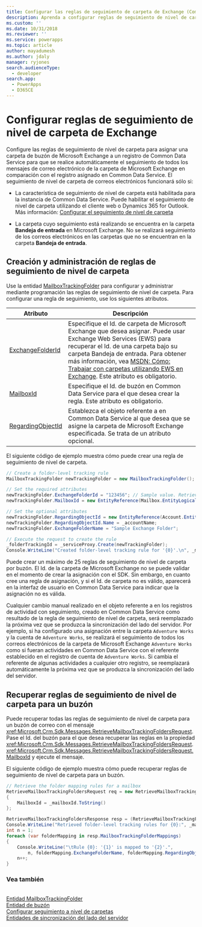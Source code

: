 ```yaml
---
title: Configurar las reglas de seguimiento de carpeta de Exchange (Common Data Service) | Microsoft Docs
description: Aprenda a configurar reglas de seguimiento de nivel de carpeta de Exchange.
ms.custom: ''
ms.date: 10/31/2018
ms.reviewer: ''
ms.service: powerapps
ms.topic: article
author: mayadumesh
ms.author: jdaly
manager: ryjones
search.audienceType:
  - developer
search.app:
  - PowerApps
  - D365CE
---
```

# <a name="configure-exchange-folder-level-tracking-rules"></a>Configurar reglas de seguimiento de nivel de carpeta de Exchange

Configure las reglas de seguimiento de nivel de carpeta para asignar una carpeta de buzón de Microsoft Exchange a un registro de Common Data Service para que se realice automáticamente el seguimiento de todos los mensajes de correo electrónico de la carpeta de Microsoft Exchange en comparación con el registro asignado en Common Data Service. El seguimiento de nivel de carpeta de correos electrónicos funcionará sólo si:  

- La característica de seguimiento de nivel de carpeta está habilitada para la instancia de Common Data Service. Puede habilitar el seguimiento de nivel de carpeta utilizando el cliente web o Dynamics 365 for Outlook. Más información: [Configurar el seguimiento de nivel de carpeta](/dynamics365/customer-engagement/admin/configure-outlook-exchange-folder-level-tracking)  

- La carpeta cuyo seguimiento está realizando se encuentra en la carpeta **Bandeja de entrada** en Microsoft Exchange. No se realizará seguimiento de los correos electrónicos en las carpetas que no se encuentran en la carpeta **Bandeja de entrada**.  

<a name="Create"></a>   

## <a name="create-and-manage-folder-level-tracking-rules"></a>Creación y administración de reglas de seguimiento de nivel de carpeta 
 
 Use la entidad [MailboxTrackingFolder](/reference/entities/mailboxtrackingfolder.md) para configurar y administrar mediante programación las reglas de seguimiento de nivel de carpeta. Para configurar una regla de seguimiento, use los siguientes atributos.  


|                                   Atributo                                   |                                                                                                                                                                                                                Descripción                                                                                                                                                                                                                 |
|-------------------------------------------------------------------------------|--------------------------------------------------------------------------------------------------------------------------------------------------------------------------------------------------------------------------------------------------------------------------------------------------------------------------------------------------------------------------------------------------------------------------------------------|
|  [ExchangeFolderId](/reference/entities/mailboxtrackingfolder.md#BKMK_ExchangeFolderId)  | Especifique el Id. de carpeta de Microsoft Exchange que desea asignar. Puede usar Exchange Web Services (EWS) para recuperar el Id. de una carpeta bajo su carpeta Bandeja de entrada. Para obtener más información, vea [MSDN: Cómo: Trabajar con carpetas utilizando EWS en Exchange](https://msdn.microsoft.com/library/office/dn535504.aspx). Este atributo es obligatorio. |
|         [MailboxId](/reference/entities/mailboxtrackingfolder.md#BKMK_MailboxId)         |                                                                                                                                         Especifique el Id. de buzón en Common Data Service para el que desea crear la regla. Este atributo es obligatorio.                                                                                                                                          |
| [RegardingObjectId](/reference/entities/mailboxtrackingfolder.md#BKMK_RegardingObjectId) |                                                                                                       Establezca el objeto referente a en Common Data Service al que desea que se asigne la carpeta de Microsoft Exchange especificada. Se trata de un atributo opcional.                                                                                                       |

 El siguiente código de ejemplo muestra cómo puede crear una regla de seguimiento de nivel de carpeta.  

```csharp  
// Create a folder-level tracking rule  
MailboxTrackingFolder newTrackingFolder = new MailboxTrackingFolder();  

// Set the required attributes  
newTrackingFolder.ExchangeFolderId = "123456"; // Sample value. Retrieve this value using Exchange Web Services (EWS)  
newTrackingFolder.MailboxId = new EntityReference(Mailbox.EntityLogicalName, _mailboxId);  

// Set the optional attributes  
newTrackingFolder.RegardingObjectId = new EntityReference(Account.EntityLogicalName, _accountId);  
newTrackingFolder.RegardingObjectId.Name = _accountName;  
newTrackingFolder.ExchangeFolderName = "Sample Exchange Folder";  

// Execute the request to create the rule   
_folderTrackingId = _serviceProxy.Create(newTrackingFolder);  
Console.WriteLine("Created folder-level tracking rule for '{0}'.\n", _mailboxName);  
```  

 Puede crear un máximo de 25 reglas de seguimiento de nivel de carpeta por buzón. El Id. de la carpeta de Microsoft Exchange no se puede validar en el momento de crear la asignación con el SDK. Sin embargo, en cuanto cree una regla de asignación, y si el Id. de carpeta no es válido, aparecerá en la interfaz de usuario en Common Data Service para indicar que la asignación no es válida.  

 Cualquier cambio manual realizado en el objeto referente a en los registros de actividad con seguimiento, creado en Common Data Service como resultado de la regla de seguimiento de nivel de carpeta, será reemplazado la próxima vez que se produzca la sincronización del lado del servidor. Por ejemplo, si ha configurado una asignación entre la carpeta `Adventure Works` y la cuenta de `Adventure Works`, se realizará el seguimiento de todos los correos electrónicos de la carpeta de Microsoft Exchange `Adventure Works` como si fueran actividades en Common Data Service con el referente establecido en el registro de cuenta de `Adventure Works`. Si cambia el referente de algunas actividades a cualquier otro registro, se reemplazará automáticamente la próxima vez que se produzca la sincronización del lado del servidor.  

<a name="Retrieve"></a>   

## <a name="retrieve-folder-level-tracking-rules-for-a-mailbox"></a>Recuperar reglas de seguimiento de nivel de carpeta para un buzón  

 Puede recuperar todas las reglas de seguimiento de nivel de carpeta para un buzón de correo con el mensaje <xref:Microsoft.Crm.Sdk.Messages.RetrieveMailboxTrackingFoldersRequest>. Pase el Id. del buzón para el que desea recuperar las reglas en la propiedad <xref:Microsoft.Crm.Sdk.Messages.RetrieveMailboxTrackingFoldersRequest>.<xref:Microsoft.Crm.Sdk.Messages.RetrieveMailboxTrackingFoldersRequest.MailboxId> y ejecute el mensaje.  

 El siguiente código de ejemplo muestra cómo puede recuperar reglas de seguimiento de nivel de carpeta para un buzón.  

```csharp  
// Retrieve the folder mapping rules for a mailbox  
RetrieveMailboxTrackingFoldersRequest req = new RetrieveMailboxTrackingFoldersRequest  
{  
    MailboxId = _mailboxId.ToString()  
};  

RetrieveMailboxTrackingFoldersResponse resp = (RetrieveMailboxTrackingFoldersResponse_serviceProxy.Execute(req);  
Console.WriteLine("Retrieved folder-level tracking rules for {0}:", _mailboxName);  
int n = 1;  
foreach (var folderMapping in resp.MailboxTrackingFolderMappings)  
{  
    Console.WriteLine("\tRule {0}: '{1}' is mapped to '{2}'.",   
        n, folderMapping.ExchangeFolderName, folderMapping.RegardingObjectName);  
    n++;  
}  
```  

### <a name="see-also"></a>Vea también  
 <xref href="Microsoft.Dynamics.CRM.RetrieveMailboxTrackingFolders?text=RetrieveMailboxTrackingFolders Function" /><br />
 [Entidad MailboxTrackingFolder](/reference/entities/mailboxtrackingfolder.md)<br />
 [Entidad de buzón](/reference/entities/mailbox.md)<br />
 [Configurar seguimiento a nivel de carpetas](/dynamics365/customer-engagement/admin/configure-outlook-exchange-folder-level-tracking)<br />
 [Entidades de sincronización del lado del servidor](server-side-synchronization-entities.md)<br />
